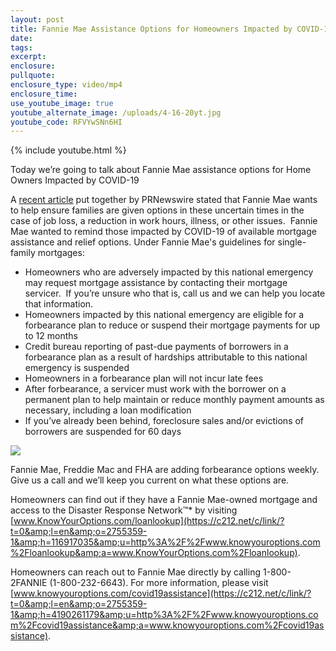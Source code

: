 ```yaml
---
layout: post
title: Fannie Mae Assistance Options for Homeowners Impacted by COVID-19
date:
tags:
excerpt:
enclosure:
pullquote:
enclosure_type: video/mp4
enclosure_time:
use_youtube_image: true
youtube_alternate_image: /uploads/4-16-20yt.jpg
youtube_code: RFVYwSNn6HI
---
```


{% include youtube.html %}

Today we’re going to talk about Fannie Mae assistance options for Home Owners Impacted by COVID-19

A [recent article](https://www.fhfa.gov/Homeownersbuyer/MortgageAssistance/Pages/Coronavirus-Assistance-Information.aspx?fbclid=IwAR3ms5Je_FaJlF6jst8gIx1H5dIpA-0m3yMyONra1p5L6nheUsvVlLU4N2Y) put together by PRNewswire stated that Fannie Mae wants to help ensure families are given options in these uncertain times in the case of job loss, a reduction in work hours, illness, or other issues.&nbsp; Fannie Mae wanted to remind those impacted by COVID-19 of available mortgage assistance and relief options. Under Fannie Mae's guidelines for single-family mortgages:

* Homeowners who are adversely impacted by this national emergency may request mortgage assistance by contacting their mortgage servicer.&nbsp; If you’re unsure who that is, call us and we can help you locate that information.&nbsp;
* Homeowners impacted by this national emergency are eligible for a forbearance plan to reduce or suspend their mortgage payments for up to 12 months&nbsp;
* Credit bureau reporting of past-due payments of borrowers in a forbearance plan as a result of hardships attributable to this national emergency is suspended&nbsp;
* Homeowners in a forbearance plan will not incur late fees&nbsp;
* After forbearance, a servicer must work with the borrower on a permanent plan to help maintain or reduce monthly payment amounts as necessary, including a loan modification
* If you’ve already been behind, foreclosure sales and/or evictions of borrowers are suspended for 60 days

![](/uploads/fm-building-1.tif)

Fannie Mae, Freddie Mac and FHA are adding forbearance options weekly. Give us a call and we’ll keep you current on what these options are.&nbsp;

Homeowners can find out if they have a Fannie Mae-owned mortgage and access to the Disaster Response Network™\* by visiting [www.KnowYourOptions.com/loanlookup](https://c212.net/c/link/?t=0&amp;l=en&amp;o=2755359-1&amp;h=116917035&amp;u=http%3A%2F%2Fwww.knowyouroptions.com%2Floanlookup&amp;a=www.KnowYourOptions.com%2Floanlookup).

Homeowners can reach out to Fannie Mae directly by calling 1-800-2FANNIE (1-800-232-6643). For more information, please visit [www.knowyouroptions.com/covid19assistance](https://c212.net/c/link/?t=0&amp;l=en&amp;o=2755359-1&amp;h=4190261179&amp;u=http%3A%2F%2Fwww.knowyouroptions.com%2Fcovid19assistance&amp;a=www.knowyouroptions.com%2Fcovid19assistance).